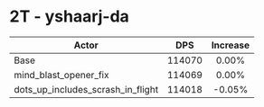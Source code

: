 # 2T - yshaarj-da
| Actor | DPS | Increase |
|---|:---:|:---:|
|Base|114070|0.00%|
|mind_blast_opener_fix|114069|0.00%|
|dots_up_includes_scrash_in_flight|114018|-0.05%|
